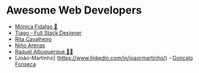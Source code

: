 # **Awesome Web Developers**

<!-- prettier-ignore-start -->

- [Mónica Fidalgo 🦊](https://twitter.com/coding_mermaid)
- [Tiago - Full Stack Designer](https://github.com/rodriguestul)
- [Rita Cavalheiro](https://ritacavalheiro-portfolio.netlify.app/)
- [Niño Arenas](https://github.com/ntb-arenas)
- [Raquel Albuquerque 🔭🌠 ](https://github.com/raquelmgalbuquerque)
- [João-Martinho] (https://www.linkedin.com/in/joaormartinho/)
  - [Gonçalo Fonseca](https://github.com/GoncaloFonseca0)
